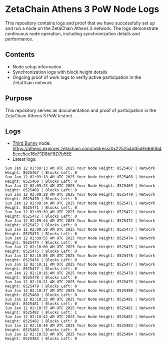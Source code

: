 # ZetaChain Athens 3 PoW Node Logs
This repository contains logs and proof that we have successfully set up and run a node on the ZetaChain Athens 3 network. The logs demonstrate continuous node operation, including synchronization details and performance.

## Contents
- Node setup information
- Synchronization logs with block height details
- Ongoing proof of work logs to verify active participation in the ZetaChain network

## Purpose
This repository serves as documentation and proof of participation in the ZetaChain Athens 3 PoW testnet.

## Logs

- [Third Bunny](https://thirdbunny.xyz/) node: https://athens.explorer.zetachain.com/address/0x225254d35dE666064Eccc5ce16eF1D8bF8D7b5EE
- Latest logs:
```
Sun Jan 12 02:09:13 AM UTC 2025 Your Node Height: 8525467 | Network Height: 8525467 | Blocks Left: 0
Sun Jan 12 02:09:18 AM UTC 2025 Your Node Height: 8525468 | Network Height: 8525468 | Blocks Left: 0
Sun Jan 12 02:09:23 AM UTC 2025 Your Node Height: 8525469 | Network Height: 8525469 | Blocks Left: 0
Sun Jan 12 02:09:28 AM UTC 2025 Your Node Height: 8525470 | Network Height: 8525470 | Blocks Left: 0
Sun Jan 12 02:09:34 AM UTC 2025 Your Node Height: 8525471 | Network Height: 8525471 | Blocks Left: 0
Sun Jan 12 02:09:39 AM UTC 2025 Your Node Height: 8525472 | Network Height: 8525472 | Blocks Left: 0
Sun Jan 12 02:09:44 AM UTC 2025 Your Node Height: 8525472 | Network Height: 8525472 | Blocks Left: 0
Sun Jan 12 02:09:50 AM UTC 2025 Your Node Height: 8525473 | Network Height: 8525473 | Blocks Left: 0
Sun Jan 12 02:09:55 AM UTC 2025 Your Node Height: 8525474 | Network Height: 8525474 | Blocks Left: 0
Sun Jan 12 02:10:00 AM UTC 2025 Your Node Height: 8525475 | Network Height: 8525475 | Blocks Left: 0
Sun Jan 12 02:10:05 AM UTC 2025 Your Node Height: 8525476 | Network Height: 8525476 | Blocks Left: 0
Sun Jan 12 02:10:11 AM UTC 2025 Your Node Height: 8525477 | Network Height: 8525477 | Blocks Left: 0
Sun Jan 12 02:10:16 AM UTC 2025 Your Node Height: 8525478 | Network Height: 8525478 | Blocks Left: 0
Sun Jan 12 02:10:21 AM UTC 2025 Your Node Height: 8525479 | Network Height: 8525479 | Blocks Left: 0
Sun Jan 12 02:10:27 AM UTC 2025 Your Node Height: 8525480 | Network Height: 8525480 | Blocks Left: 0
Sun Jan 12 02:10:32 AM UTC 2025 Your Node Height: 8525481 | Network Height: 8525481 | Blocks Left: 0
Sun Jan 12 02:10:37 AM UTC 2025 Your Node Height: 8525481 | Network Height: 8525482 | Blocks Left: 1
Sun Jan 12 02:10:42 AM UTC 2025 Your Node Height: 8525482 | Network Height: 8525482 | Blocks Left: 0
Sun Jan 12 02:10:48 AM UTC 2025 Your Node Height: 8525483 | Network Height: 8525483 | Blocks Left: 0
Sun Jan 12 02:10:53 AM UTC 2025 Your Node Height: 8525484 | Network Height: 8525484 | Blocks Left: 0
```

